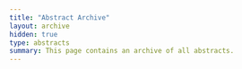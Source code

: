 ```yaml
---
title: "Abstract Archive"
layout: archive
hidden: true
type: abstracts
summary: This page contains an archive of all abstracts.
---
```

